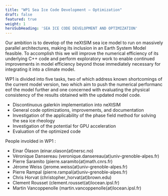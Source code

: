 ```yaml
---
title: "WP1 Sea Ice Code Development — Optimization"
draft: false
featured: true
weight: 1
heroSubHeading: 'SEA ICE CODE DEVELOPMENT AND OPTIMIZATION'
---
```


Our ambition is to develop of the neXtSIM sea ice model to run on massively parallel architectures, making its inclusion in an Earth System Model feasible. To accomplish this we will improve the numerical efficiency of its underlying C++ code and perform exploratory work to enable continued improvements in model efficiency beyond those immediately necessary for integrating it into a climate model. 

WP1 is divided into five tasks, two of which address known shortcomings of the current model version, two which aim to push the numerical performanc eof the model further and one concerned with evaluating the physical consistency of the results obtained with the updated model code.

 - Discontinuous galerkin implementation into neXtSIM
 - General code optimizations, improvements, and documentation
 - Investigation of the applicability of the phase field method for solving the sea ice rheology 
 - Investigation of the potential for GPU acceleration
 - Evaluation of the optimized code

 People involded in WP1 :

 - Einar Ólason (einar.olason(at)nersc.no)
 - Véronique Dansereau (veronique.dansereau(at)univ-grenoble-alpes.fr)
 - Pierre Saramito (pierre.saramito(at)math.cnrs.fr)
 - Jérome Weiss (jerome.weiss(at)univ-grenoble-alpes.fr)
 - Pierre Rampal (pierre.rampal(at)univ-grenoble-alpes.fr)
 - Chris Horvat (christopher_horvat(at)brown.edu)
 - Clement Rousset (clement.rousset(at)locean.ipsl.fr)
 - Martin Vancoppenolle (martin.vancoppenolle(at)locean.ipsl.fr)
